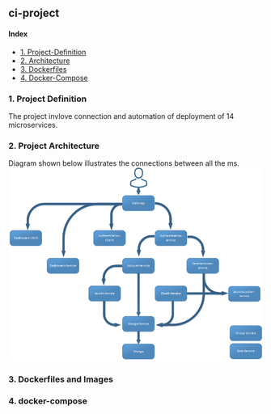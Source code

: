 ## ci-project
#### Index
* [1. Project-Definition](#1-Project-Definition)
* [2. Architecture](#2-Project-Architecture)
* [3. Dockerfiles ](#3-Dockerfiles-and-Images)
* [4. Docker-Compose ](#4-docker-compose)

### 1. Project Definition

The project invlove connection and automation of deployment of 14 microservices.

### 2. Project Architecture
Diagram shown below illustrates the connections between all the ms.
![Microservice Architecture](Architecture.png)
### 3. Dockerfiles and Images

### 4. docker-compose
